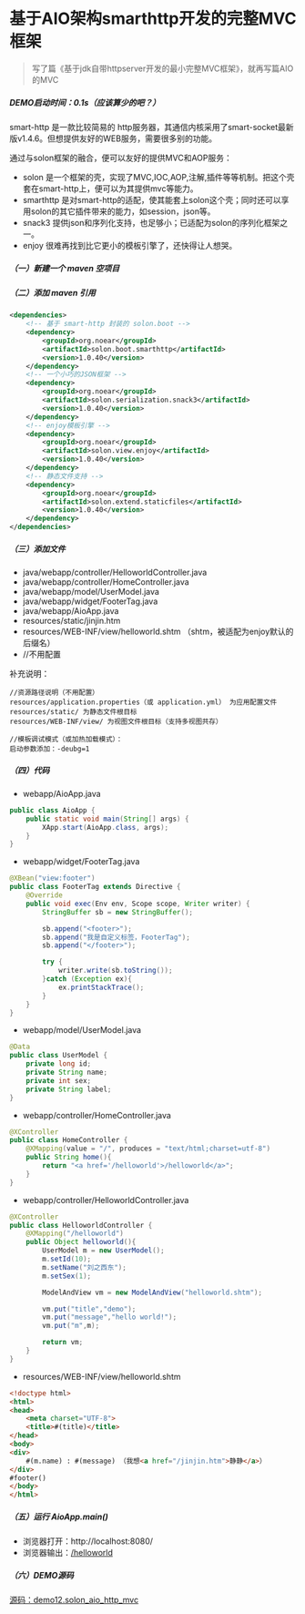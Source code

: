 # 基于AIO架构smarthttp开发的完整MVC框架

> 写了篇《基于jdk自带httpserver开发的最小完整MVC框架》，就再写篇AIO的MVC

##### DEMO启动时间：0.1s（应该算少的吧？）

smart-http 是一款比较简易的 http服务器，其通信内核采用了smart-socket最新版v1.4.6。但想提供友好的WEB服务，需要很多别的功能。

通过与solon框架的融合，便可以友好的提供MVC和AOP服务：

* solon 是一个框架的壳，实现了MVC,IOC,AOP,注解,插件等等机制。把这个壳套在smart-http上，便可以为其提供mvc等能力。
* smarthttp 是对smart-http的适配，使其能套上solon这个壳；同时还可以享用solon的其它插件带来的能力，如session，json等。
* snack3 提供json和序列化支持，也足够小；已适配为solon的序列化框架之一。
* enjoy 很难再找到比它更小的模板引擎了，还快得让人想哭。


##### （一）新建一个 maven 空项目

##### （二）添加 maven 引用
```xml
<dependencies>
    <!-- 基于 smart-http 封装的 solon.boot -->
    <dependency>
        <groupId>org.noear</groupId>
        <artifactId>solon.boot.smarthttp</artifactId>
        <version>1.0.40</version>
    </dependency>
    <!-- 一个小巧的JSON框架 -->
    <dependency>
        <groupId>org.noear</groupId>
        <artifactId>solon.serialization.snack3</artifactId>
        <version>1.0.40</version>
    </dependency>
    <!-- enjoy模板引擎 -->
    <dependency>
        <groupId>org.noear</groupId>
        <artifactId>solon.view.enjoy</artifactId>
        <version>1.0.40</version>
    </dependency>
    <!-- 静态文件支持 -->
    <dependency>
        <groupId>org.noear</groupId>
        <artifactId>solon.extend.staticfiles</artifactId>
        <version>1.0.40</version>
    </dependency>
</dependencies>
```

##### （三）添加文件
* java/webapp/controller/HelloworldController.java
* java/webapp/controller/HomeController.java
* java/webapp/model/UserModel.java
* java/webapp/widget/FooterTag.java
* java/webapp/AioApp.java
* resources/static/jinjin.htm
* resources/WEB-INF/view/helloworld.shtm （shtm，被适配为enjoy默认的后缀名）
* //不用配置

补充说明：
```
//资源路径说明（不用配置）
resources/application.properties（或 application.yml） 为应用配置文件
resources/static/ 为静态文件根目标
resources/WEB-INF/view/ 为视图文件根目标（支持多视图共存）

//模板调试模式（或加热加载模式）：
启动参数添加：-deubg=1
```

##### （四）代码

* webapp/AioApp.java
```java
public class AioApp {
    public static void main(String[] args) {
        XApp.start(AioApp.class, args);
    }
}
```

* webapp/widget/FooterTag.java
```java
@XBean("view:footer")
public class FooterTag extends Directive {
    @Override
    public void exec(Env env, Scope scope, Writer writer) {
        StringBuffer sb = new StringBuffer();

        sb.append("<footer>");
        sb.append("我是自定义标签，FooterTag");
        sb.append("</footer>");

        try {
            writer.write(sb.toString());
        }catch (Exception ex){
            ex.printStackTrace();
        }
    }
}
```

* webapp/model/UserModel.java
```java
@Data
public class UserModel {
    private long id;
    private String name;
    private int sex;
    private String label;
}
```

* webapp/controller/HomeController.java
```java
@XController
public class HomeController {
    @XMapping(value = "/", produces = "text/html;charset=utf-8")
    public String home(){
        return "<a href='/helloworld'>/helloworld</a>";
    }
}
```

* webapp/controller/HelloworldController.java
```java
@XController
public class HelloworldController {
    @XMapping("/helloworld")
    public Object helloworld(){
        UserModel m = new UserModel();
        m.setId(10);
        m.setName("刘之西东");
        m.setSex(1);

        ModelAndView vm = new ModelAndView("helloworld.shtm");

        vm.put("title","demo");
        vm.put("message","hello world!");
        vm.put("m",m);

        return vm;
    }
}
```

* resources/WEB-INF/view/helloworld.shtm
```html
<!doctype html>
<html>
<head>
    <meta charset="UTF-8">
    <title>#(title)</title>
</head>
<body>
<div>
    #(m.name) : #(message) （我想<a href="/jinjin.htm">静静</a>）
</div>
#footer()
</body>
</html>
```

##### （五）运行 AioApp.main()
* 浏览器打开：http://localhost:8080/
* 浏览器输出：<a href='/helloworld'>/helloworld</a>


##### （六）DEMO源码
[源码：demo12.solon_aio_http_mvc](https://gitee.com/noear/solon_demo/tree/master/demo12.solon_aio_http_mvc)